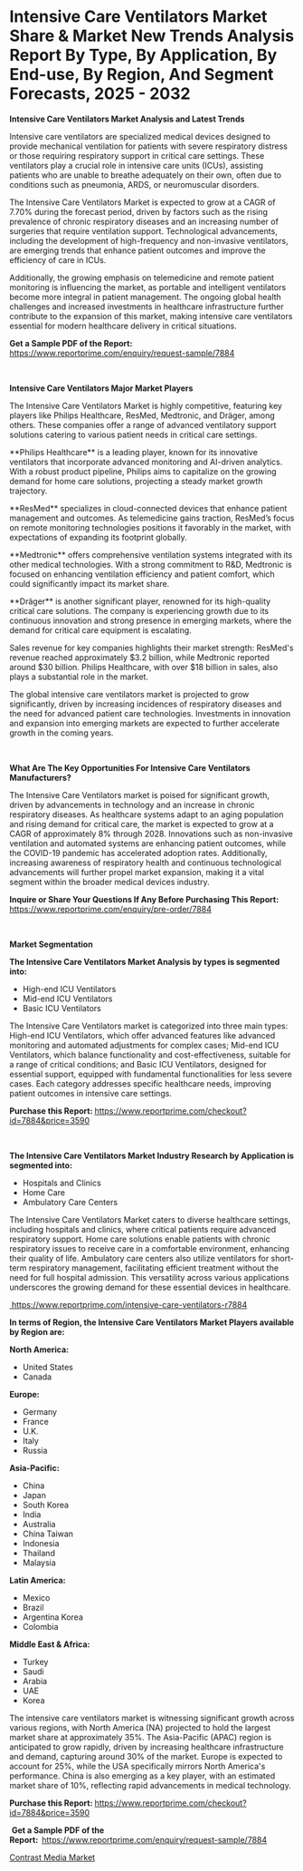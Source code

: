 <p><h1>Intensive Care Ventilators Market Share & Market New Trends Analysis Report By Type, By Application, By End-use, By Region, And Segment Forecasts, 2025 - 2032</h1></p><p><strong>Intensive Care Ventilators Market Analysis and Latest Trends</strong></p>
<p><p>Intensive care ventilators are specialized medical devices designed to provide mechanical ventilation for patients with severe respiratory distress or those requiring respiratory support in critical care settings. These ventilators play a crucial role in intensive care units (ICUs), assisting patients who are unable to breathe adequately on their own, often due to conditions such as pneumonia, ARDS, or neuromuscular disorders.</p><p>The Intensive Care Ventilators Market is expected to grow at a CAGR of 7.70% during the forecast period, driven by factors such as the rising prevalence of chronic respiratory diseases and an increasing number of surgeries that require ventilation support. Technological advancements, including the development of high-frequency and non-invasive ventilators, are emerging trends that enhance patient outcomes and improve the efficiency of care in ICUs. </p><p>Additionally, the growing emphasis on telemedicine and remote patient monitoring is influencing the market, as portable and intelligent ventilators become more integral in patient management. The ongoing global health challenges and increased investments in healthcare infrastructure further contribute to the expansion of this market, making intensive care ventilators essential for modern healthcare delivery in critical situations.</p></p>
<p><strong>Get a Sample PDF of the Report:&nbsp;</strong> <a href="https://www.reportprime.com/enquiry/request-sample/7884?utm_campaign=2988&utm_medium=2&utm_source=Github&utm_content=ia&utm_term=19032025&utm_id=intensive-care-ventilators">https://www.reportprime.com/enquiry/request-sample/7884</a></p>
<p>&nbsp;</p>
<p><strong>Intensive Care Ventilators Major Market Players</strong></p>
<p><p>The Intensive Care Ventilators Market is highly competitive, featuring key players like Philips Healthcare, ResMed, Medtronic, and Dräger, among others. These companies offer a range of advanced ventilatory support solutions catering to various patient needs in critical care settings.</p><p>**Philips Healthcare** is a leading player, known for its innovative ventilators that incorporate advanced monitoring and AI-driven analytics. With a robust product pipeline, Philips aims to capitalize on the growing demand for home care solutions, projecting a steady market growth trajectory.</p><p>**ResMed** specializes in cloud-connected devices that enhance patient management and outcomes. As telemedicine gains traction, ResMed’s focus on remote monitoring technologies positions it favorably in the market, with expectations of expanding its footprint globally.</p><p>**Medtronic** offers comprehensive ventilation systems integrated with its other medical technologies. With a strong commitment to R&D, Medtronic is focused on enhancing ventilation efficiency and patient comfort, which could significantly impact its market share.</p><p>**Dräger** is another significant player, renowned for its high-quality critical care solutions. The company is experiencing growth due to its continuous innovation and strong presence in emerging markets, where the demand for critical care equipment is escalating.</p><p>Sales revenue for key companies highlights their market strength: ResMed's revenue reached approximately $3.2 billion, while Medtronic reported around $30 billion. Philips Healthcare, with over $18 billion in sales, also plays a substantial role in the market. </p><p>The global intensive care ventilators market is projected to grow significantly, driven by increasing incidences of respiratory diseases and the need for advanced patient care technologies. Investments in innovation and expansion into emerging markets are expected to further accelerate growth in the coming years.</p></p>
<p>&nbsp;</p>
<p><strong>What Are The Key Opportunities For Intensive Care Ventilators Manufacturers?</strong></p>
<p><p>The Intensive Care Ventilators market is poised for significant growth, driven by advancements in technology and an increase in chronic respiratory diseases. As healthcare systems adapt to an aging population and rising demand for critical care, the market is expected to grow at a CAGR of approximately 8% through 2028. Innovations such as non-invasive ventilation and automated systems are enhancing patient outcomes, while the COVID-19 pandemic has accelerated adoption rates. Additionally, increasing awareness of respiratory health and continuous technological advancements will further propel market expansion, making it a vital segment within the broader medical devices industry.</p></p>
<p><strong>Inquire or Share Your Questions If Any Before Purchasing This Report:</strong> <a href="https://www.reportprime.com/enquiry/pre-order/7884?utm_campaign=2988&utm_medium=2&utm_source=Github&utm_content=ia&utm_term=19032025&utm_id=intensive-care-ventilators">https://www.reportprime.com/enquiry/pre-order/7884</a></p>
<p>&nbsp;</p>
<p><strong>Market Segmentation</strong></p>
<p><strong>The Intensive Care Ventilators Market Analysis by types is segmented into:</strong></p>
<p><ul><li>High-end ICU Ventilators</li><li>Mid-end ICU Ventilators</li><li>Basic ICU Ventilators</li></ul></p>
<p><p>The Intensive Care Ventilators market is categorized into three main types: High-end ICU Ventilators, which offer advanced features like advanced monitoring and automated adjustments for complex cases; Mid-end ICU Ventilators, which balance functionality and cost-effectiveness, suitable for a range of critical conditions; and Basic ICU Ventilators, designed for essential support, equipped with fundamental functionalities for less severe cases. Each category addresses specific healthcare needs, improving patient outcomes in intensive care settings.</p></p>
<p><strong>Purchase this Report:&nbsp;</strong><a href="https://www.reportprime.com/checkout?id=7884&price=3590&utm_campaign=2988&utm_medium=2&utm_source=Github&utm_content=ia&utm_term=19032025&utm_id=intensive-care-ventilators">https://www.reportprime.com/checkout?id=7884&price=3590</a></p>
<p>&nbsp;</p>
<p><strong>The Intensive Care Ventilators Market Industry Research by Application is segmented into:</strong></p>
<p><ul><li>Hospitals and Clinics</li><li>Home Care</li><li>Ambulatory Care Centers</li></ul></p>
<p><p>The Intensive Care Ventilators Market caters to diverse healthcare settings, including hospitals and clinics, where critical patients require advanced respiratory support. Home care solutions enable patients with chronic respiratory issues to receive care in a comfortable environment, enhancing their quality of life. Ambulatory care centers also utilize ventilators for short-term respiratory management, facilitating efficient treatment without the need for full hospital admission. This versatility across various applications underscores the growing demand for these essential devices in healthcare.</p></p>
<p><a href="https://www.reportprime.com/intensive-care-ventilators-r7884?utm_campaign=2988&utm_medium=2&utm_source=Github&utm_content=ia&utm_term=19032025&utm_id=intensive-care-ventilators">&nbsp;https://www.reportprime.com/intensive-care-ventilators-r7884</a></p>
<p><strong>In terms of Region, the Intensive Care Ventilators Market Players available by Region are:</strong></p>
<p>
    <p> <strong> North America: </strong>
        <ul>
            <li>United States</li>
            <li>Canada</li>
        </ul>
        </p> 
    <p> <strong> Europe: </strong>
        <ul>
            <li>Germany</li>
            <li>France</li>
            <li>U.K.</li>
            <li>Italy</li>
            <li>Russia</li>
        </ul>
        </p> 
    <p> <strong> Asia-Pacific: </strong>
        <ul>
            <li>China</li>
            <li>Japan</li>
            <li>South Korea</li>
            <li>India</li>
            <li>Australia</li>
            <li>China Taiwan</li>
            <li>Indonesia</li>
            <li>Thailand</li>
            <li>Malaysia</li>
        </ul>
        </p> 
    <p> <strong> Latin America: </strong>
        <ul>
            <li>Mexico</li>
            <li>Brazil</li>
            <li>Argentina Korea</li>
            <li>Colombia</li>
        </ul>
        </p> 
    <p> <strong> Middle East & Africa: </strong>
        <ul>
            <li>Turkey</li>
            <li>Saudi</li>
            <li>Arabia</li>
            <li>UAE</li>
            <li>Korea</li>
        </ul>
    </p>
    </p>
<p><p>The intensive care ventilators market is witnessing significant growth across various regions, with North America (NA) projected to hold the largest market share at approximately 35%. The Asia-Pacific (APAC) region is anticipated to grow rapidly, driven by increasing healthcare infrastructure and demand, capturing around 30% of the market. Europe is expected to account for 25%, while the USA specifically mirrors North America's performance. China is also emerging as a key player, with an estimated market share of 10%, reflecting rapid advancements in medical technology.</p></p>
<p><strong>Purchase this Report: </strong><a href="https://www.reportprime.com/checkout?id=7884&price=3590&utm_campaign=2988&utm_medium=2&utm_source=Github&utm_content=ia&utm_term=19032025&utm_id=intensive-care-ventilators">https://www.reportprime.com/checkout?id=7884&price=3590</a></p>
<p>&nbsp;<strong>Get a Sample PDF of the Report:&nbsp;&nbsp;</strong><a href="https://www.reportprime.com/enquiry/request-sample/7884?utm_campaign=2988&utm_medium=2&utm_source=Github&utm_content=ia&utm_term=19032025&utm_id=intensive-care-ventilators">https://www.reportprime.com/enquiry/request-sample/7884</a></p>
<p><strong></strong></p>
<p><p><a href="https://github.com/arocasanzib6/Market-Research-Report-List-1/blob/main/contrast-media-market.md?utm_campaign=2988&utm_medium=2&utm_source=Github&utm_content=ia&utm_term=19032025&utm_id=intensive-care-ventilators">Contrast Media Market</a></p></p>